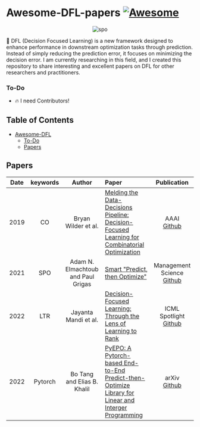 # Awesome-DFL-papers [![Awesome](https://awesome.re/badge.svg)](https://awesome.re)

<p align="center"><img width="width size%" alt="spo" src="https://github.com/FinJun/Awesome-DFL-papers/assets/76249916/8e0ba391-af89-45cf-a2ea-155225bf9183"></p>

🚀 DFL (Decision Focused Learning) is a new framework designed to enhance performance in downstream optimization tasks through prediction. Instead of simply reducing the prediction error, it focuses on minimizing the decision error. I am currently researching in this field, and I created this repository to share interesting and excellent papers on DFL for other researchers and practitioners.


### To-Do

- 🔥 I need Contributors! 



## Table of Contents


- [Awesome-DFL](#Awesome-DFL-papers)
  - [To-Do](#To-Do)
  - [Papers](#Papers)


## Papers
     
|  Date  |       keywords        |Author                                          |Paper                                                                                                                                                                                                                   |     Publication    |
| :-----: | :------------------: | :--------------------------------------------: | :-------------------------------------------------------------------------------------------------------------------------------------------------------------------------------------| :-----------------------------------------------------------: |
|  2019 |     CO     |Bryan Wilder et al.                                        | [Melding the Data-Decisions Pipeline: Decision-Focused Learning for Combinatorial Optimization](https://arxiv.org/abs/1809.05504)                                                      | AAAI <br> [Github](https://github.com/bwilder0/aaai_melding_code)|
|  2021 |     SPO     |Adam N. Elmachtoub and Paul Grigas                         | [Smart "Predict, then Optimize"](https://arxiv.org/pdf/1706.03762.pdf)                                                                                                                |  Management Science <br> [Github](https://github.com/paulgrigas/SmartPredictThenOptimize)  |
|  2022 |     LTR     |Jayanta Mandi et al.                                       | [Decision-Focused Learning: Through the Lens of Learning to Rank](https://icml.cc/virtual/2022/spotlight/18376)                                                                       |ICML Spotlight <br> [Github](https://github.com/jayman91/ltr-predopt) |
|  2022 |   Pytorch   |Bo Tang and Elias B. Khalil                                | [PyEPO: A Pytorch-based End-to-End Predict-then-Optimize Library for Linear and Interger Programming](https://arxiv.org/abs/2206.14234)                                               | arXiv <br> [Github](https://github.com/khalil-research/PyEPO) | 








